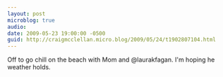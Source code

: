 ```yaml
---
layout: post
microblog: true
audio: 
date: 2009-05-23 19:00:00 -0500
guid: http://craigmcclellan.micro.blog/2009/05/24/t1902807104.html
---
```

Off to go chill on the beach with Mom and @laurakfagan.  I'm hoping he weather holds.
